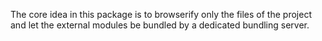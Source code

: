 The core idea in this package is to browserify only the files of the project
and let the external modules be bundled by a dedicated bundling server.
